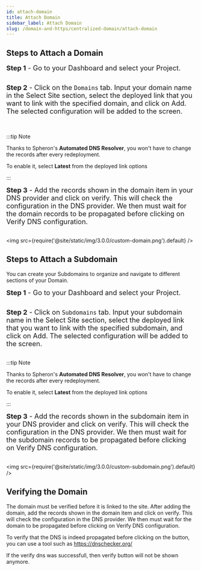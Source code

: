 ```yaml
---
id: attach-domain
title: Attach Domain
sidebar_label: Attach Domain
slug: /domain-and-https/centralized-domain/attach-domain
---
```


## Steps to Attach a Domain

<font size="4"> <b>Step 1</b> - Go to your Dashboard and select your Project. </font> <br/><br/>

<font size="4"> <b>Step 2</b> - Click on the <code>Domains</code> tab. Input your domain name in the Select Site section, select the deployed link that you want to link with the specified domain, and click on Add. The selected configuration will be added to the screen.  
 </font> <br/><br/>

:::tip Note

Thanks to Spheron's <b>Automated DNS Resolver</b>, you won't have to change the records after every redeployment.

To enable it, select **Latest** from the deployed link options

:::

<font size="4"> <b>Step 3</b> - Add the records shown in the domain item in your DNS provider and click on verify. This will check the configuration in the DNS provider. We then must wait for the domain records to be propagated before clicking on Verify DNS configuration. </font> <br/><br/>

<img src={require('@site/static/img/3.0.0/custom-domain.png').default} />

## Steps to Attach a Subdomain

You can create your Subdomains to organize and navigate to different sections of your Domain.

<font size="4"> <b>Step 1</b> - Go to your Dashboard and select your Project. </font> <br/><br/>

<font size="4"> <b>Step 2</b> - Click on <code>Subdomains</code> tab. Input your subdomain name in the Select Site section, select the deployed link that you want to link with the specified subdomain, and click on Add. The selected configuration will be added to the screen. </font> <br/><br/>

:::tip Note

Thanks to Spheron's <b>Automated DNS Resolver</b>, you won't have to change the records after every redeployment.

To enable it, select **Latest** from the deployed link options

:::

<font size="4"> <b>Step 3</b> - Add the records shown in the subdomain item in your DNS provider and click on verify. This will check the configuration in the DNS provider. We then must wait for the subdomain records to be propagated before clicking on Verify DNS configuration. </font> <br/><br/>

<img src={require('@site/static/img/3.0.0/custom-subdomain.png').default} />

## Verifying the Domain

The domain must be verified before it is linked to the site. After adding the domain, add the records shown in the domain item and click on verify. This will check the configuration in the DNS provider. We then must wait for the domain to be propagated before clicking on Verify DNS configuration.

To verify that the DNS is indeed propagated before clicking on the button, you can use a tool such as https://dnschecker.org/

If the verify dns was successfull, then verify button will not be shown anymore.
